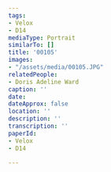 ```yaml
---
tags: 
- Velox
- D14
mediaType: Portrait
similarTo: []
title: '00105'
images:
- "/assets/media/00105.JPG"
relatedPeople:
- Doris Adeline Ward
caption: ''
date: 
dateApprox: false
location: ''
description: ''
transcription: ''
paperId:
- Velox
- D14

---
```

